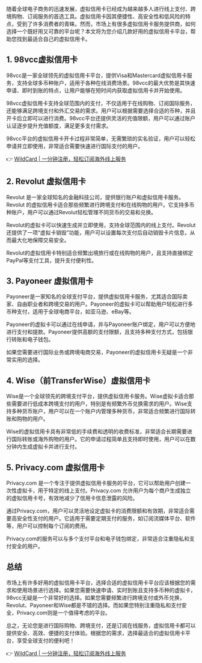 随着全球电子商务的迅速发展，虚拟信用卡已经成为越来越多人进行线上支付、跨境购物、订阅服务的首选工具。虚拟信用卡因其便捷性、高安全性和低风险的特点，受到了许多消费者的青睐。然而，市场上有很多虚拟信用卡服务提供商，如何选择一个既好用又可靠的平台呢？本文将为您介绍几款好用的虚拟信用卡平台，帮助您找到最适合自己的虚拟信用卡。

## 1. 98vcc虚拟信用卡

98vcc是一家全球领先的虚拟信用卡平台，提供Visa和Mastercard虚拟信用卡服务，支持全球多币种账户，适用于各种在线消费场景。98vcc的最大优势是其快速申请、即时到账的特点，让用户能够在短时间内获取虚拟信用卡并开始使用。

98vcc虚拟信用卡支持全球范围内的支付，不仅适用于在线购物、订阅国际服务，还能够满足跨境支付和外汇交易的需求。用户可以根据需要选择合适的币种，并且开卡后立即可以进行消费。98vcc平台还提供灵活的充值限额，用户可以通过账户认证逐步提升充值额度，满足更多支付需求。

98vcc平台的虚拟信用卡开卡过程非常简单，无需繁琐的实名验证，用户可以轻松申请并立即使用，非常适合需要快速进行国际支付的用户。

👉 [WildCard | 一分钟注册，轻松订阅海外线上服务](https://bit.ly/bewildcard)

## 2. Revolut 虚拟信用卡

Revolut 是一家全球知名的金融科技公司，提供银行账户和虚拟信用卡服务。Revolut 的虚拟信用卡适合那些频繁进行跨境支付和在线购物的用户。它支持多币种账户，用户可以通过Revolut轻松管理不同货币的交易和兑换。

Revolut的虚拟卡可以快速生成并立即使用，支持全球范围内的线上支付。Revolut还提供了一项“虚拟卡销毁”功能，用户可以设置每次支付后自动销毁卡片信息，从而最大化地保障交易安全。

Revolut的虚拟信用卡特别适合频繁出境旅行或在线购物的用户，且支持直接绑定PayPal等支付工具，提升支付便利性。

## 3. Payoneer 虚拟信用卡

Payoneer是一家知名的全球支付平台，提供虚拟信用卡服务，尤其适合国际卖家、自由职业者和跨境交易的用户。Payoneer的虚拟卡可以帮助用户轻松进行多币种支付，适用于全球电商平台，如亚马逊、eBay等。

Payoneer的虚拟卡可以通过在线申请，并与Payoneer账户绑定，用户可以方便地进行支付和提款。Payoneer提供高额的支付限额，且支持多种支付方式，包括银行转账和电子钱包。

如果您需要进行国际业务或跨境电商交易，Payoneer的虚拟信用卡无疑是一个非常实用的选择。

## 4. Wise（前TransferWise）虚拟信用卡

Wise是一个全球领先的跨境支付平台，提供虚拟信用卡服务。Wise虚拟卡适合那些需要进行低成本跨境支付的用户，特别是有频繁外币兑换需求的用户。Wise支持多种货币账户，用户可以在一个账户内管理多种货币，非常适合频繁进行国际转账和购物的用户。

Wise的虚拟信用卡具有非常低的手续费和透明的收费标准，非常适合长期需要进行国际转账或海外购物的用户。它的申请过程简单且支持即时使用，用户可以在数分钟内生成虚拟卡并进行支付。

## 5. Privacy.com 虚拟信用卡

Privacy.com 是一个专注于提供虚拟信用卡服务的平台，它可以帮助用户创建一次性虚拟卡，用于特定的线上支付。Privacy.com 允许用户为每个商户生成独立的虚拟信用卡号，有效地减少了信用卡信息泄露的风险。

通过Privacy.com，用户可以灵活地设定虚拟卡的消费限额和有效期，非常适合需要高安全性支付的用户。它适用于需要定期支付的服务，如订阅流媒体平台、软件等，用户可以控制每个订阅的费用。

Privacy.com的服务可以与多个支付平台和电子钱包绑定，非常适合注重隐私和支付安全的用户。

## 总结

市场上有许多好用的虚拟信用卡平台，选择合适的虚拟信用卡平台应该根据您的需求和使用场景进行选择。如果您需要快速申请、实时到账且支持多币种的虚拟卡，98vcc无疑是一个非常好的选择。如果您需要频繁进行跨境支付或外币兑换，Revolut、Payoneer和Wise都是不错的选择。而如果您特别注重隐私和支付安全，Privacy.com则是一个值得考虑的平台。

总之，无论您是进行国际购物、跨境支付，还是订阅在线服务，虚拟信用卡都可以提供安全、高效、便捷的支付体验。根据您的需求，选择最适合的虚拟信用卡平台，享受全球支付的便利吧！

👉 [WildCard | 一分钟注册，轻松订阅海外线上服务](https://bit.ly/bewildcard)